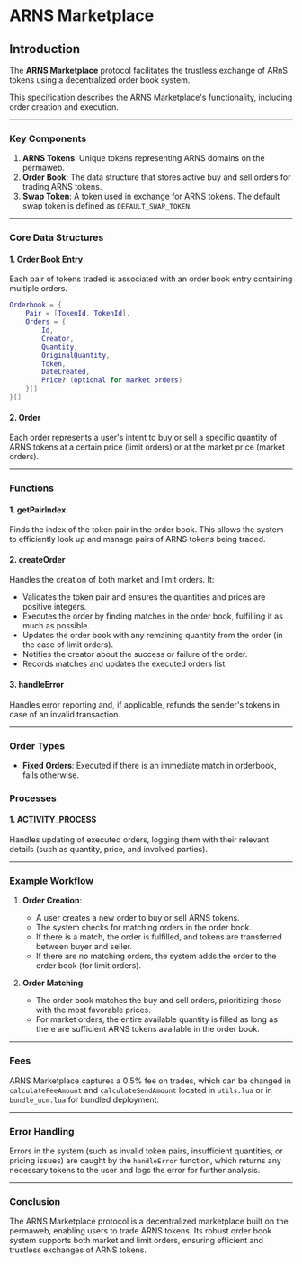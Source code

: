 # ARNS Marketplace
## Introduction

The **ARNS Marketplace** protocol facilitates the trustless exchange of ARnS tokens using a decentralized order book system.

This specification describes the ARNS Marketplace's functionality, including order creation and execution.

---

### Key Components

1. **ARNS Tokens**: Unique tokens representing ARNS domains on the permaweb.
2. **Order Book**: The data structure that stores active buy and sell orders for trading ARNS tokens.
3. **Swap Token**: A token used in exchange for ARNS tokens. The default swap token is defined as `DEFAULT_SWAP_TOKEN`.

---

### Core Data Structures

#### 1. **Order Book Entry**
Each pair of tokens traded is associated with an order book entry containing multiple orders.

```lua
Orderbook = {
    Pair = [TokenId, TokenId],
    Orders = {
        Id,
        Creator,
        Quantity,
        OriginalQuantity,
        Token,
        DateCreated,
        Price? (optional for market orders)
    }[]
}[]
```

#### 2. **Order**
Each order represents a user's intent to buy or sell a specific quantity of ARNS tokens at a certain price (limit orders) or at the market price (market orders).

---

### Functions

#### 1. **getPairIndex**
Finds the index of the token pair in the order book. This allows the system to efficiently look up and manage pairs of ARNS tokens being traded.

#### 2. **createOrder**
Handles the creation of both market and limit orders. It:
- Validates the token pair and ensures the quantities and prices are positive integers.
- Executes the order by finding matches in the order book, fulfilling it as much as possible.
- Updates the order book with any remaining quantity from the order (in the case of limit orders).
- Notifies the creator about the success or failure of the order.
- Records matches and updates the executed orders list.

#### 3. **handleError**
Handles error reporting and, if applicable, refunds the sender's tokens in case of an invalid transaction.

---

### Order Types

- **Fixed Orders**: Executed if there is an immediate match in orderbook, fails otherwise.

### Processes

#### 1. **ACTIVITY_PROCESS**
Handles updating of executed orders, logging them with their relevant details (such as quantity, price, and involved parties).

---

### Example Workflow

1. **Order Creation**:
   - A user creates a new order to buy or sell ARNS tokens.
   - The system checks for matching orders in the order book.
   - If there is a match, the order is fulfilled, and tokens are transferred between buyer and seller.
   - If there are no matching orders, the system adds the order to the order book (for limit orders).

2. **Order Matching**:
   - The order book matches the buy and sell orders, prioritizing those with the most favorable prices.
   - For market orders, the entire available quantity is filled as long as there are sufficient ARNS tokens available in the order book.

---

### Fees

ARNS Marketplace captures a 0.5% fee on trades, which can be changed in `calculateFeeAmount` and `calculateSendAmount` located in `utils.lua` or in `bundle_ucm.lua` for bundled deployment.

---

### Error Handling

Errors in the system (such as invalid token pairs, insufficient quantities, or pricing issues) are caught by the `handleError` function, which returns any necessary tokens to the user and logs the error for further analysis.

---

### Conclusion

The ARNS Marketplace protocol is a decentralized marketplace built on the permaweb, enabling users to trade ARNS tokens. Its robust order book system supports both market and limit orders, ensuring efficient and trustless exchanges of ARNS tokens.